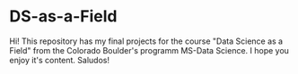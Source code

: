# DS-as-a-Field
Hi!
This repository has my final projects for the course "Data Science as a Field" from the Colorado Boulder's programm MS-Data Science.
I hope you enjoy it's content.
Saludos!

